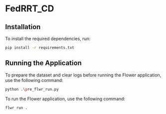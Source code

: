 # FedRRT_CD

## Installation

To install the required dependencies, run:

```sh
pip install -r requirements.txt
```


## Running the Application

To prepare the dataset and clear logs before running the Flower application, use the following command:

```sh
python .\pre_flwr_run.py
```

To run the Flower application, use the following command:

```sh
flwr run .
```